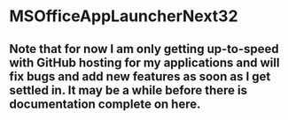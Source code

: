 # MSOfficeAppLauncherNext32

## Note that for now I am only getting up-to-speed with GitHub hosting for my applications and will fix bugs and add new features as soon as I get settled in. It may be a while before there is documentation complete on here.

